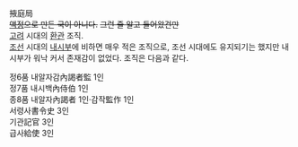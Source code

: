 掖庭局  
<del>[액정](%EC%95%A1%EC%A0%95.md)으로 만든 국이 아니다.</del> <del>그런 줄 알고
들어왔건만</del>  
[고려](%EA%B3%A0%EB%A0%A4.md) 시대의 [환관](%ED%99%98%EA%B4%80.md) 조직.  
[조선](%EC%A1%B0%EC%84%A0.md) 시대의 [내시부](%EB%82%B4%EC%8B%9C%EB%B6%80.md)에
비하면 매우 적은 조직으로, 조선 시대에도 유지되기는 했지만 내시부가 워낙 커서 존재감이 없었다. 조직은 다음과 같다.

정6품 내알자감內謁者監 1인  
정7품 내시백內侍伯 1인  
종8품 내알자內謁者 1인·감작監作 1인  
서령사書令史 3인  
기관記官 3인  
급사給使 3인

